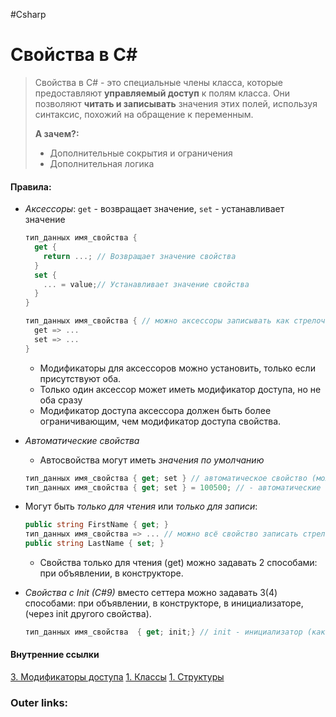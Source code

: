 #Csharp

# Свойства в C#

> Свойства в C# - это специальные члены класса, которые предоставляют **управляемый доступ** к полям класса. Они позволяют **читать и записывать** значения этих полей, используя синтаксис, похожий на обращение к переменным.
> 
> **А зачем?:**
> - Дополнительные сокрытия и ограничения
> - Дополнительная логика

#### Правила:

- *Аксессоры*: `get` - возвращает значение, `set` - устанавливает значение
	```csharp
	тип_данных имя_свойства {
	  get {
	    return ...; // Возвращает значение свойства
	  }
	  set {
	    ... = value;// Устанавливает значение свойства
	  }
	}
	
	тип_данных имя_свойства { // можно аксессоры записывать как стрелочные функции
	  get => ...
	  set => ...
	}
	```
	- Модификаторы для аксессоров можно установить, только если присутствуют оба.
	- Только один аксессор может иметь модификатор доступа, но не оба сразу
	- Модификатор доступа аксессора должен быть более ограничивающим, чем модификатор доступа свойства.

- *Автоматические свойства*
	- Автосвойства могут иметь *значения по умолчанию*
	```csharp
	тип_данных имя_свойства { get; set } // автоматическое свойство (можно добавлять модификаторы доступа к аксессорам)
	тип_данных имя_свойства { get; set } = 100500; // - автоматические свойства можно инициализировать по умолчанию
	```

- Могут быть *только для чтения* или *только для записи*:
	```csharp
	public string FirstName { get; }
	тип_данных имя_свойства => ... // можно всё свойство записать стрелочной функцией (то же only-get свойство)
	public string LastName { set; } 
	```
	- Свойства только для чтения (get) можно задавать 2 способами: при объявлении, в конструкторе.

- *Свойства с Init (C#9)* вместо сеттера можно задавать 3(4) способами: при объявлении, в конструкторе, в инициализаторе, (через init другого свойства).
	```csharp
	тип_данных имя_свойства  { get; init;} // init - инициализатор (как set, но работает только при инициализации) C#9
	```


#### Внутренние ссылки
[3. Модификаторы доступа](1.%20Languages/C-sharp/0.%20Введение/1.%20Области%20видимости/3.%20Модификаторы%20доступа.md)
[1. Классы](1.%20Languages/C-sharp/0.%20Введение/2.%20Классы%20и%20структуры/1.%20Классы.md)
[1. Структуры](1.%20Languages/C-sharp/0.%20Введение/2.%20Классы%20и%20структуры/1.%20Структуры.md)

### Outer links: